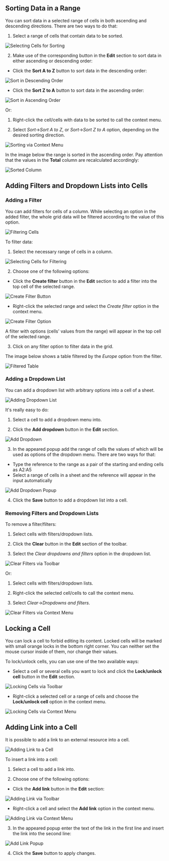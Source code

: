 ## Sorting Data in a Range

You can sort data in a selected range of cells in both ascending and descending directions. There are two ways to do that:

1) Select a range of cells that contain data to be sorted.

![Selecting Cells for Sorting](img/select_for_sorting.png)

2) Make use of the corresponding button in the **Edit** section to sort data in either ascending or descending order:

- Click the **Sort A to Z** button to sort data in the descending order:

![Sort in Descending Order](img/sort_desc.png)

- Click the **Sort Z to A** button to sort data in the ascending order:

![Sort in Ascending Order](img/sort_asc.png)

Or:

1) Right-click the cell/cells with data to be sorted to call the context menu.

2) Select *Sort*->*Sort A to Z*, or *Sort*->*Sort Z to A* option, depending on the desired sorting direction.

![Sorting via Context Menu](img/sort_via_menu.png)

In the image below the range is sorted in the ascending order. Pay attention that the values in the **Total** column are recalculated accordingly:

![Sorted Column](img/sorted_range_of_cells.png)

## Adding Filters and Dropdown Lists into Cells

### Adding a Filter

You can add filters for cells of a column. While selecting an option in the added filter, the whole grid data will be filtered according to the value of this option.

![Filtering Cells](img/cell_with_filter.png)

To filter data:

1) Select the necessary range of cells in a column.

![Selecting Cells for Filtering](img/select_for_filtering.png)

2) Choose one of the following options:

- Click the **Create filter** button in the **Edit** section to add a filter into the top cell of the selected range.

![Create Filter Button](img/create_filter_button.png)

- Right-click the selected range and select the *Create filter* option in the context menu. 

![Create Filter Option](img/create_filter_option.png)

A filter with options (cells' values from the range) will appear in the top cell of the selected range.

3) Click on any filter option to filter data in the grid.

The image below shows a table filtered by the *Europe* option from the filter.

![Filtered Table](img/filtered_sheet.png)

### Adding a Dropdown List 

You can add a dropdown list with arbitrary options into a cell of a sheet.

![Adding Dropdown List](img/add_cell_editor.png)

It's really easy to do:

1) Select a cell to add a dropdown menu into.

2) Click the **Add dropdown** button in the **Edit** section.

![Add Dropdown](img/add_cell_editor.png)     

3) In the appeared popup add the range of cells the values of which will be used as options of the dropdown menu.
There are two ways for that:

- Type the reference to the range as a pair of the starting and ending cells as A2:A5
- Select a range of cells in a sheet and the reference will appear in the input automatically

![Add Dropdown Popup](img/dropdown_popup.png)     

4) Click the **Save** button to add a dropdown list into a cell.

### Removing Filters and Dropdown Lists

To remove a filter/filters:

1) Select cells with filters/dropdown lists.

2) Click the **Clear** button in the **Edit** section of the toolbar.

3) Select the *Clear dropdowns and filters* option in the dropdown list.

![Clear Filters via Toolbar](img/clear_dropdowns_filters_button.png)

Or:

1) Select cells with filters/dropdown lists.

2) Right-click the selected cell/cells to call the context menu.

3) Select *Clear*->*Dropdowns and filters*.

![Clear Filters via Context Menu](img/clear_dropdowns_filters_option.png)



## Locking a Cell

You can lock a cell to forbid editing its content. Locked cells will be marked with small orange locks in the bottom right corner. You can neither set the mouse cursor inside of them, nor change their values.

To lock/unlock cells, you can use one of the two available ways: 

- Select a cell or several cells you want to lock and click the **Lock/unlock cell** button in the **Edit** section.

![Locking Cells via Toolbar](img/lock_cell_button.png)

- Right-click a selected cell or a range of cells and choose the **Lock/unlock cell** option in the context menu.

![Locking Cells via Context Menu](img/lock_cells_option.png)


## Adding Link into a Cell

It is possible to add a link to an external resource into a cell. 

![Adding Link to a Cell](img/cell_with_link.png)

To insert a link into a cell:

1) Select a cell to add a link into.

2) Choose one of the following options:

- Click the **Add link** button in the **Edit** section:         
                 
![Adding Link via Toolbar](img/add_link_button.png)          

- Right-click a cell and select the **Add link** option in the context menu.

![Adding Link via Context Menu](img/add_link_option.png)

3) In the appeared popup enter the text of the link in the first line and insert the link into the second line:  

![Add Link Popup](img/add_link_popup.png)

4) Click the **Save** button to apply changes.


